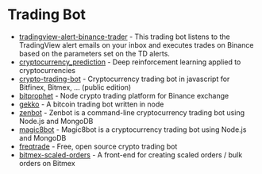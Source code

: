 # Trading Bot
- [tradingview-alert-binance-trader](https://github.com/jsappme/tradingview-alert-binance-trader) - This trading bot listens to the TradingView alert emails on your inbox and executes trades on Binance based on the parameters set on the TD alerts.
- [cryptocurrency_prediction](https://github.com/Draichi/cryptocurrency_prediction) - Deep reinforcement learning applied to cryptocurrencies
- [crypto-trading-bot](https://github.com/Haehnchen/crypto-trading-bot) - Cryptocurrency trading bot in javascript for Bitfinex, Bitmex, ... (public edition)
- [bitprophet](https://github.com/andresilvasantos/bitprophet) - Node crypto trading platform for Binance exchange
- [gekko](https://github.com/askmike/gekko) - A bitcoin trading bot written in node
- [zenbot](https://github.com/DeviaVir/zenbot) - Zenbot is a command-line cryptocurrency trading bot using Node.js and MongoDB
- [magic8bot](https://github.com/magic8bot/magic8bot) - Magic8bot is a cryptocurrency trading bot using Node.js and MongoDB
- [freqtrade](https://github.com/freqtrade/freqtrade) - Free, open source crypto trading bot
- [bitmex-scaled-orders](https://github.com/nice-table/bitmex-scaled-orders) - A front-end for creating scaled orders / bulk orders on Bitmex
